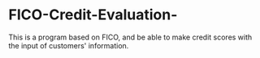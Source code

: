 # FICO-Credit-Evaluation-
This is a program based on FICO, and be able to make credit scores with the input of customers' information.
